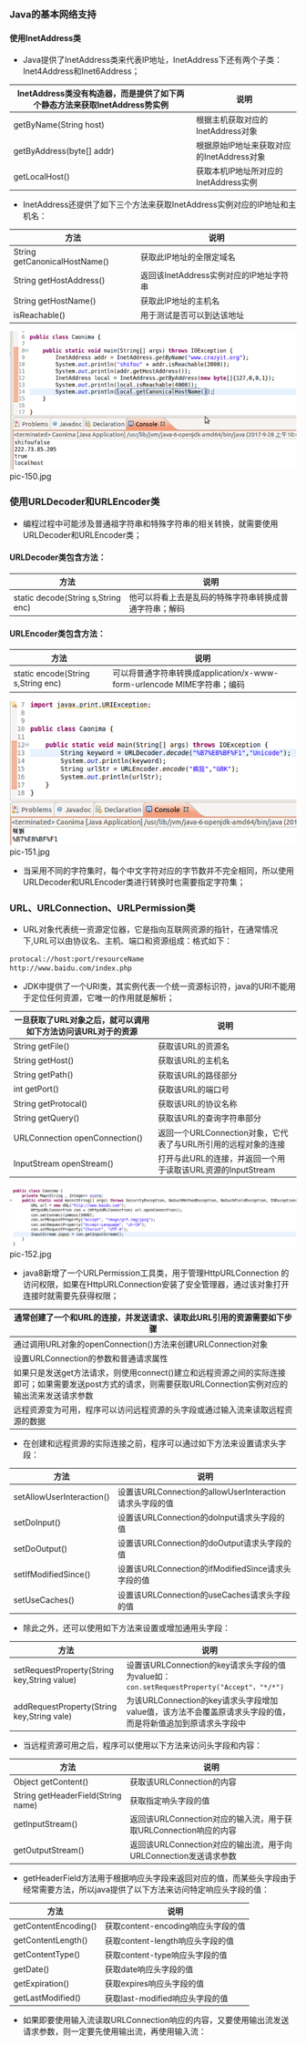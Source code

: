 ### Java的基本网络支持
#### 使用InetAddress类

+ Java提供了InetAddress类来代表IP地址，InetAddress下还有两个子类：Inet4Address和Inet6Address；

|InetAddress类没有构造器，而是提供了如下两个静态方法来获取InetAddress势实例|说明|
|------|-------|
|getByName(String host)|根据主机获取对应的InetAddress对象|
|getByAddress(byte[] addr)|根据原始IP地址来获取对应的InetAddress对象|
|getLocalHost()|获取本机IP地址所对应的InetAddress实例|

+ InetAddress还提供了如下三个方法来获取InetAddress实例对应的IP地址和主机名：

|方法|说明|
|------|------|
|String getCanonicalHostName()|获取此IP地址的全限定域名|
|String getHostAddress()|返回该InetAddress实例对应的IP地址字符串|
|String getHostName()|获取此IP地址的主机名|
|isReachable()|用于测试是否可以到达该地址|

![image](https://github.com/ningbaoqi/Java/blob/master/gif/pic-150.jpg) pic-150.jpg

### 使用URLDecoder和URLEncoder类
+ 编程过程中可能涉及普通祖字符串和特殊字符串的相关转换，就需要使用URLDecoder和URLEncoder类；
#### URLDecoder类包含方法：

|方法|说明|
|------|------|
|static decode(String s,String enc)|他可以将看上去是乱码的特殊字符串转换成普通字符串；解码|

#### URLEncoder类包含方法：

|方法|说明|
|------|------|
|static encode(String s,String enc)|可以将普通字符串转换成application/x-www-form-urlencode MIME字符串；编码|

![image](https://github.com/ningbaoqi/Java/blob/master/gif/pic-151.jpg) pic-151.jpg

+ 当采用不同的字符集时，每个中文字符对应的字节数并不完全相同，所以使用URLDecoder和URLEncoder类进行转换时也需要指定字符集；

### URL、URLConnection、URLPermission类
+ URL对象代表统一资源定位器，它是指向互联网资源的指针，在通常情况下,URL可以由协议名、主机、端口和资源组成：格式如下：

```
protocal://host:port/resourceName
http://www.baidu.com/index.php
```
+ JDK中提供了一个URI类，其实例代表一个统一资源标识符，java的URI不能用于定位任何资源，它唯一的作用就是解析；

|一旦获取了URL对象之后，就可以调用如下方法访问该URL对于的资源|说明|
|------|------|
|String getFile()|获取该URL的资源名|
|String getHost()|获取该URL的主机名|
|String getPath()|获取该URL的路径部分|
|int getPort()|获取该URL的端口号|
|String getProtocal()|获取该URL的协议名称|
|String getQuery()|获取该URL的查询字符串部分|
|URLConnection openConnection()|返回一个URLConnection对象，它代表了与URL所引用的远程对象的连接|
|InputStream openStream()|打开与此URL的连接，并返回一个用于读取该URL资源的InputStream|

![image](https://github.com/ningbaoqi/Java/blob/master/gif/pic-152.jpg) pic-152.jpg

+ java8新增了一个URLPermission工具类，用于管理HttpURLConnection 的访问权限，如果在HttpURLConnection安装了安全管理器，通过该对象打开连接时就需要先获得权限；

|通常创建了一个和URL的连接，并发送请求、读取此URL引用的资源需要如下步骤|
|------|
|通过调用URL对象的openConnection()方法来创建URLConnection对象|
|设置URLConnection的参数和普通请求属性|
|如果只是发送get方法请求，则使用connect()建立和远程资源之间的实际连接即可；如果需要发送post方式的请求，则需要获取URLConnection实例对应的输出流来发送请求参数|
|远程资源变为可用，程序可以访问远程资源的头字段或通过输入流来读取远程资源的数据|

+ 在创建和远程资源的实际连接之前，程序可以通过如下方法来设置请求头字段：

|方法|说明|
|------|------|
|setAllowUserInteraction()|设置该URLConnection的allowUserInteraction请求头字段的值|
|setDoInput()|设置该URLConnection的doInput请求头字段的值|
|setDoOutput()|设置该URLConnection的doOutput请求头字段的值|
|setIfModifiedSince()|设置该URLConnection的ifModifiedSince请求头字段的值|
|setUseCaches()|设置该URLConnection的useCaches请求头字段的值|

+ 除此之外，还可以使用如下方法来设置或增加通用头字段：

|方法|说明|
|------|------|
|setRequestProperty(String key,String value)|设置该URLConnection的key请求头字段的值为value如：`con.setRequestProperty("Accept"，"*/*")`|
|addRequestProperty(String key,String vale)|为该URLConnection的key请求头字段增加value值，该方法不会覆盖原请求头字段的值，而是将新值追加到原请求头字段中|

+ 当远程资源可用之后，程序可以使用以下方法来访问头字段和内容：

|方法|说明|
|------|------|
|Object getContent()|获取该URLConnection的内容|
|String getHeaderField(String name)|获取指定响头字段的值|
|getInputStream()|返回该URLConnection对应的输入流，用于获取URLConnection响应的内容|
|getOutputStream()|返回该URLConnection对应的输出流，用于向URLConnection发送请求参数|

+ getHeaderField方法用于根据响应头字段来返回对应的值，而某些头字段由于经常需要方法，所以java提供了以下方法来访问特定响应头字段的值：

|方法|说明|
|------|------|
|getContentEncoding()|获取content-encoding响应头字段的值|
|getContentLength()|获取content-length响应头字段的值|
|getContentType()|获取content-type响应头字段的值|
|getDate()|获取date响应头字段的值|
|getExpiration()|获取expires响应头字段的值|
|getLastModified()|获取last-modified响应头字段的值|

+ 如果即要使用输入流读取URLConnection响应的内容，又要使用输出流发送请求参数，则一定要先使用输出流，再使用输入流：

